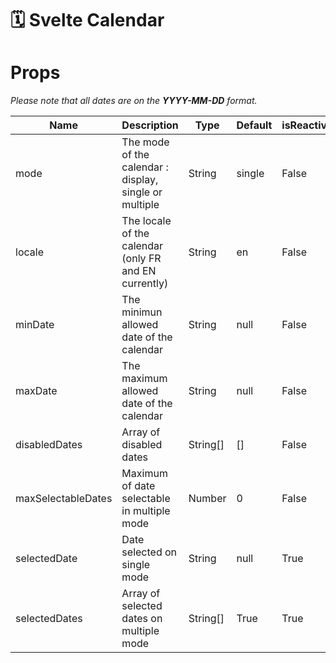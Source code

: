 # 🗓️ Svelte Calendar
# Props
*Please note that all dates are on the **YYYY-MM-DD** format.*

| Name               | Description                                            | Type     | Default | isReactive |
| ------------------ | ------------------------------------------------------ | -------- | ------- | ---------- |
| mode               | The mode of the calendar : display, single or multiple | String   | single  | False      |
| locale             | The locale of the calendar (only FR and EN currently)  | String   | en      | False      |
| minDate            | The minimun allowed date of the calendar               | String   | null    | False      |
| maxDate            | The maximum allowed date of the calendar               | String   | null    | False      |
| disabledDates      | Array of disabled dates                                | String[] | []      | False      |
| maxSelectableDates | Maximum of date selectable in multiple mode            | Number   | 0       | False      |
| selectedDate       | Date selected on single mode                           | String   | null    | True       |
| selectedDates      | Array of selected dates on multiple mode               | String[] | True    | True       |